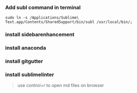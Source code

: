 ### Add subl command in terminal
```
sudo ln -s /Applications/Sublime\ Text.app/Contents/SharedSupport/bin/subl /usr/local/bin/;
```

### install sidebarenhancement

### install anaconda

### install gitgutter

### install sublimelinter

> use control+r to open md files on browser